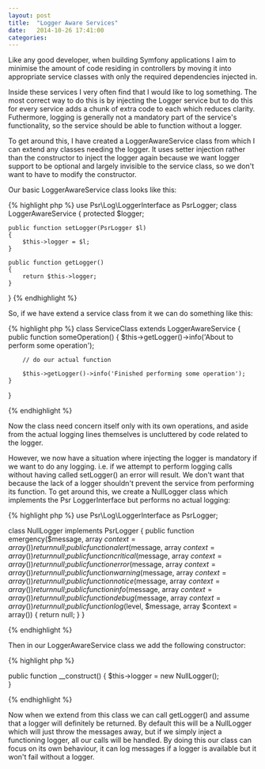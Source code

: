 ```yaml
---
layout: post
title:  "Logger Aware Services"
date:   2014-10-26 17:41:00
categories: 
---
```


Like any good developer, when building Symfony applications I aim to minimise the amount of code residing in controllers by moving it into appropriate service classes with only the required dependencies injected in.

Inside these services I very often find that I would like to log something. The most correct way to do this is by injecting the Logger service but to do this for every service adds a chunk of extra code to each which reduces clarity. Futhermore, logging is generally not a mandatory part of the service's functionality, so the service should be able to function without a logger.

To get around this, I have created a LoggerAwareService class from which I can extend any classes needing the logger. It uses setter injection rather than the constructor to inject the logger again because we want logger support to be optional and largely invisible to the service class, so we don't want to have to modify the constructor.

Our basic LoggerAwareService class looks like this:

{% highlight php %}
use Psr\Log\LoggerInterface as PsrLogger;
class LoggerAwareService
{
	protected $logger;

	public function setLogger(PsrLogger $l)
	{
		$this->logger = $l;
	}

	public function getLogger()
	{
		return $this->logger;
	}
}
{% endhighlight %}

So, if we have extend a service class from it we can do something like this:

{% highlight php %}
class ServiceClass extends LoggerAwareService
{
	public function someOperation()
	{
		$this->getLogger()->info('About to perform some operation');

		// do our actual function

		$this->getLogger()->info('Finished performing some operation');
	}
}

{% endhighlight %}

Now the class need concern itself only with its own operations, and aside from the actual logging lines themselves is uncluttered by code related to the logger.

However, we now have a situation where injecting the logger is mandatory if we want to do any logging. i.e. if we attempt to perform logging calls without having called setLogger() an error will result. We don't want that because the lack of a logger shouldn't prevent the service from performing its function. To get around this, we create a NullLogger class which implements the Psr LoggerInterface but performs no actual logging:

{% highlight php %}
use Psr\Log\LoggerInterface as PsrLogger;

class NullLogger implements PsrLogger
{
    public function emergency($message, array $context = array())
    {
        return null;
    }
    public function alert($message, array $context = array())
    {
        return null;
    }
	public function critical($message, array $context = array())
    {
        return null;
    }
	public function error($message, array $context = array())
    {
        return null;
    }
	public function warning($message, array $context = array()) 
    {
        return null;
    }
	public function notice($message, array $context = array()) 
    {
        return null;
    }
    public function info($message, array $context = array()) 
    {
        return null;
    }
    public function debug($message, array $context = array()) 
    {
        return null;
    }
    public function log($level, $message, array $context = array()) 
    {
        return null;
    }
}

{% endhighlight %}

Then in our LoggerAwareService class we add the following constructor:

{% highlight php %}

public function __construct() 
{
	$this->logger = new NullLogger();	
}

{% endhighlight %}

Now when we extend from this class we can call getLogger() and assume that a logger will definitely be returned. By default this will be a NullLogger which will just throw the messages away, but if we simply inject a functioning logger, all our calls will be handled. By doing this our class can focus on its own behaviour, it can log messages if a logger is available but it won't fail without a logger.